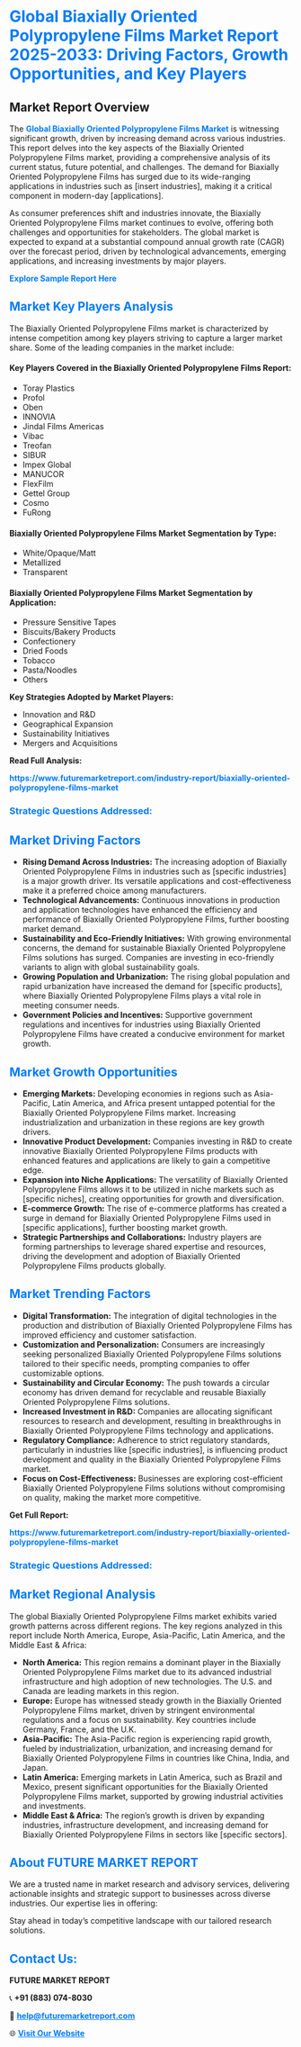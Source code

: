 <h1 style="color: #007BFF;">Global Biaxially Oriented Polypropylene Films Market Report 2025-2033: Driving Factors, Growth Opportunities, and Key Players</h1>

<section id="overview">
<h2>Market Report Overview</h2>
<p>The <a href="https://www.futuremarketreport.com/industry-report/biaxially-oriented-polypropylene-films-market" style="color: #007BFF; text-decoration: none;"><strong>Global Biaxially Oriented Polypropylene Films Market</strong></a> is witnessing significant growth, driven by increasing demand across various industries. This report delves into the key aspects of the Biaxially Oriented Polypropylene Films market, providing a comprehensive analysis of its current status, future potential, and challenges. The demand for Biaxially Oriented Polypropylene Films has surged due to its wide-ranging applications in industries such as [insert industries], making it a critical component in modern-day [applications].</p>
<p>As consumer preferences shift and industries innovate, the Biaxially Oriented Polypropylene Films market continues to evolve, offering both challenges and opportunities for stakeholders. The global market is expected to expand at a substantial compound annual growth rate (CAGR) over the forecast period, driven by technological advancements, emerging applications, and increasing investments by major players.</p>
</section>

<section id="overview">
<p><a href="https://www.futuremarketreport.com/request-sample/reportId=106348" style="color: #007BFF; text-decoration: none;"><strong>Explore Sample Report Here</strong></a></p>
</section>

<section id="key-players">
<h2 style="color: #007BFF;">Market Key Players Analysis</h2>
<p>The Biaxially Oriented Polypropylene Films market is characterized by intense competition among key players striving to capture a larger market share. Some of the leading companies in the market include:</p>
<h4>Key Players Covered in the Biaxially Oriented Polypropylene Films Report:</h4>
<ul><li>Toray Plastics</li><li>Profol</li><li>Oben</li><li>INNOVIA</li><li>Jindal Films Americas</li><li>Vibac</li><li>Treofan</li><li>SIBUR</li><li>Impex Global</li><li>MANUCOR</li><li>FlexFilm</li><li>Gettel Group</li><li>Cosmo</li><li>FuRong</li></ul>
<h4>Biaxially Oriented Polypropylene Films Market Segmentation by Type:</h4>
<ul><li>White/Opaque/Matt</li><li>Metallized</li><li>Transparent</li></ul>

<h4>Biaxially Oriented Polypropylene Films Market Segmentation by Application:</h4>
<ul><li>Pressure Sensitive Tapes</li><li>Biscuits/Bakery Products</li><li>Confectionery</li><li>Dried Foods</li><li>Tobacco</li><li>Pasta/Noodles</li><li>Others</li></ul>
<p><strong>Key Strategies Adopted by Market Players:</strong></p>
<ul>
<li>Innovation and R&D</li>
<li>Geographical Expansion</li>
<li>Sustainability Initiatives</li>
<li>Mergers and Acquisitions</li>
</ul>
</section>

<section>
<p><strong>Read Full Analysis: </strong></p><a href="https://www.futuremarketreport.com/industry-report/biaxially-oriented-polypropylene-films-market" style="color: #007BFF; text-decoration: none;"><strong>https://www.futuremarketreport.com/industry-report/biaxially-oriented-polypropylene-films-market</strong></a>
<h3 style="color: #007BFF;">Strategic Questions Addressed:</h3>
</section>

<section id="driving-factors">
<h2 style="color: #007BFF;">Market Driving Factors</h2>
<ul>
<li><strong>Rising Demand Across Industries:</strong> The increasing adoption of Biaxially Oriented Polypropylene Films in industries such as [specific industries] is a major growth driver. Its versatile applications and cost-effectiveness make it a preferred choice among manufacturers.</li>
<li><strong>Technological Advancements:</strong> Continuous innovations in production and application technologies have enhanced the efficiency and performance of Biaxially Oriented Polypropylene Films, further boosting market demand.</li>
<li><strong>Sustainability and Eco-Friendly Initiatives:</strong> With growing environmental concerns, the demand for sustainable Biaxially Oriented Polypropylene Films solutions has surged. Companies are investing in eco-friendly variants to align with global sustainability goals.</li>
<li><strong>Growing Population and Urbanization:</strong> The rising global population and rapid urbanization have increased the demand for [specific products], where Biaxially Oriented Polypropylene Films plays a vital role in meeting consumer needs.</li>
<li><strong>Government Policies and Incentives:</strong> Supportive government regulations and incentives for industries using Biaxially Oriented Polypropylene Films have created a conducive environment for market growth.</li>
</ul>
</section>

<section id="growth-opportunities">
<h2 style="color: #007BFF;">Market Growth Opportunities</h2>
<ul>
<li><strong>Emerging Markets:</strong> Developing economies in regions such as Asia-Pacific, Latin America, and Africa present untapped potential for the Biaxially Oriented Polypropylene Films market. Increasing industrialization and urbanization in these regions are key growth drivers.</li>
<li><strong>Innovative Product Development:</strong> Companies investing in R&D to create innovative Biaxially Oriented Polypropylene Films products with enhanced features and applications are likely to gain a competitive edge.</li>
<li><strong>Expansion into Niche Applications:</strong> The versatility of Biaxially Oriented Polypropylene Films allows it to be utilized in niche markets such as [specific niches], creating opportunities for growth and diversification.</li>
<li><strong>E-commerce Growth:</strong> The rise of e-commerce platforms has created a surge in demand for Biaxially Oriented Polypropylene Films used in [specific applications], further boosting market growth.</li>
<li><strong>Strategic Partnerships and Collaborations:</strong> Industry players are forming partnerships to leverage shared expertise and resources, driving the development and adoption of Biaxially Oriented Polypropylene Films products globally.</li>
</ul>
</section>

<section id="trending-factors">
<h2 style="color: #007BFF;">Market Trending Factors</h2>
<ul>
<li><strong>Digital Transformation:</strong> The integration of digital technologies in the production and distribution of Biaxially Oriented Polypropylene Films has improved efficiency and customer satisfaction.</li>
<li><strong>Customization and Personalization:</strong> Consumers are increasingly seeking personalized Biaxially Oriented Polypropylene Films solutions tailored to their specific needs, prompting companies to offer customizable options.</li>
<li><strong>Sustainability and Circular Economy:</strong> The push towards a circular economy has driven demand for recyclable and reusable Biaxially Oriented Polypropylene Films solutions.</li>
<li><strong>Increased Investment in R&D:</strong> Companies are allocating significant resources to research and development, resulting in breakthroughs in Biaxially Oriented Polypropylene Films technology and applications.</li>
<li><strong>Regulatory Compliance:</strong> Adherence to strict regulatory standards, particularly in industries like [specific industries], is influencing product development and quality in the Biaxially Oriented Polypropylene Films market.</li>
<li><strong>Focus on Cost-Effectiveness:</strong> Businesses are exploring cost-efficient Biaxially Oriented Polypropylene Films solutions without compromising on quality, making the market more competitive.</li>
</ul>
</section>

<section>
<p><strong>Get Full Report: </strong></p><a href="https://www.futuremarketreport.com/industry-report/biaxially-oriented-polypropylene-films-market" style="color: #007BFF; text-decoration: none;"><strong>https://www.futuremarketreport.com/industry-report/biaxially-oriented-polypropylene-films-market</strong></a>
<h3 style="color: #007BFF;">Strategic Questions Addressed:</h3>
</section>


<section id="regional-analysis">
<h2 style="color: #007BFF;">Market Regional Analysis</h2>
<p>The global Biaxially Oriented Polypropylene Films market exhibits varied growth patterns across different regions. The key regions analyzed in this report include North America, Europe, Asia-Pacific, Latin America, and the Middle East & Africa:</p>
<ul>
<li><strong>North America:</strong> This region remains a dominant player in the Biaxially Oriented Polypropylene Films market due to its advanced industrial infrastructure and high adoption of new technologies. The U.S. and Canada are leading markets in this region.</li>
<li><strong>Europe:</strong> Europe has witnessed steady growth in the Biaxially Oriented Polypropylene Films market, driven by stringent environmental regulations and a focus on sustainability. Key countries include Germany, France, and the U.K.</li>
<li><strong>Asia-Pacific:</strong> The Asia-Pacific region is experiencing rapid growth, fueled by industrialization, urbanization, and increasing demand for Biaxially Oriented Polypropylene Films in countries like China, India, and Japan.</li>
<li><strong>Latin America:</strong> Emerging markets in Latin America, such as Brazil and Mexico, present significant opportunities for the Biaxially Oriented Polypropylene Films market, supported by growing industrial activities and investments.</li>
<li><strong>Middle East & Africa:</strong> The region’s growth is driven by expanding industries, infrastructure development, and increasing demand for Biaxially Oriented Polypropylene Films in sectors like [specific sectors].</li>
</ul>
</section>

<footer>
<h2 style="color: #007BFF;">About FUTURE MARKET REPORT</h2>
<p>We are a trusted name in market research and advisory services, delivering actionable insights and strategic support to businesses across diverse industries. Our expertise lies in offering:</p>

<p>Stay ahead in today’s competitive landscape with our tailored research solutions.</p>

<h2 style="color: #007BFF;">Contact Us:</h2>
<p><strong>FUTURE MARKET REPORT</strong></p>
<p>📞 <strong>+91 (883) 074-8030</strong></p>
<p>📧 <strong><a href="mailto:help@futuremarketreport.com" style="color: #007BFF;">help@futuremarketreport.com</a></strong></p>
<p>🌐 <strong><a href="https://www.futuremarketreport.com/" style="color: #007BFF;">Visit Our Website</a></strong></p>
</footer>